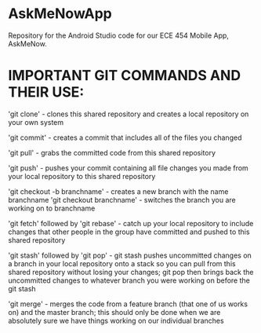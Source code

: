 # AskMeNowApp
Repository for the Android Studio code for our ECE 454 Mobile App, AskMeNow.

# IMPORTANT GIT COMMANDS AND THEIR USE:

'git clone' - clones this shared repository and creates a local repository on your own system

'git commit' - creates a commit that includes all of the files you changed

'git pull' - grabs the committed code from this shared repository

'git push' - pushes your commit containing all file changes you made from your local repository
to this shared repository

'git checkout -b branchname' - creates a new branch with the name branchname
'git checkout branchname' - switches the branch you are working on to branchname

'git fetch' followed by 'git rebase' - catch up your local repository to include changes that
other people in the group have committed and pushed to this shared repository

'git stash' followed by 'git pop' - git stash pushes uncommitted changes on a branch in your
local repository onto a stack so you can pull from this shared repository without losing your
changes; git pop then brings back the uncommitted changes to whatever branch you were working
on before the git stash

'git merge' - merges the code from a feature branch (that one of us works on) and the master
branch; this should only be done when we are absolutely sure we have things working on our
individual branches
